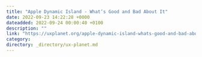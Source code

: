 ```yaml
---
title: "Apple Dynamic Island - What’s Good and Bad About It"
date: 2022-09-23 14:22:28 +0000
dateadded: 2022-09-24 00:00:40 +0100
description: ""
link: "https://uxplanet.org/apple-dynamic-island-whats-good-and-bad-about-it-bb6c5e2a4d28?source=rss----819cc2aaeee0---4"
category:
directory: _directory/ux-planet.md
---
```

